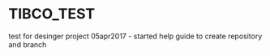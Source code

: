 # TIBCO_TEST
test for desinger project 
05apr2017 - started help guide to create repository and branch
